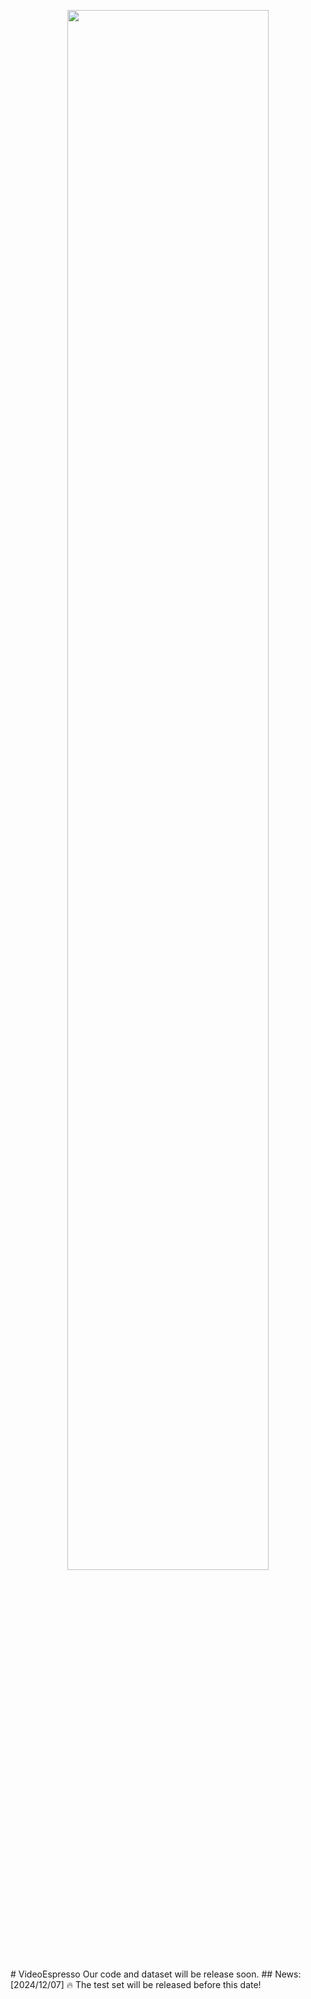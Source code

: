 <p align="center" width="100%">
<img src="https://i.postimg.cc/pL17YtG4/WX20240508-220230-2x.png"  width="80%" height="80%">
</p>
# VideoEspresso
Our code and dataset will be release soon.
## News:
[2024/12/07] 🔥 The test set will be released before this date!
